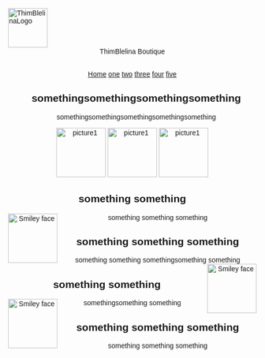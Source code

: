 <!DOCTYPE html>
<meta name="viewport" content="width=device-width, initial-scale=1.0">
<html>
<img src="Logo.jpg" alt="ThimBlelinaLogo" width="80" height="80">
<head>
<center>ThimBlelina Boutique</title>
<style>
.footer {
    position: fixed;
    left: 0;
    bottom: 0;
    width: 100%;
    background-color: c0c0c0;
    color: black;
    text-align: center;
}
</style>
<head>
  <br>
  <br/>
<meta name="viewport" content="width=device-width, initial-scale=1">
<style>
body {
  margin: 0;
  font-family: Arial, Helvetica, sans-serif;
}

.topnav {
  overflow: hidden;
  background-color: #333;
}

.topnav a {
  float: left;
  color: #f2f2f2;
  text-align: center;
  padding: 14px 16px;
  text-decoration: none;
  font-size: 17px;
}

.topnav a:hover {
  background-color: #ddd;
  color: black;
}

.topnav a.active {
  background-color: #4CAF50;
  color: white;
}
</style>
</head>
<body>

<div class="topnav">
  <a class="active" href="#home">Home</a>
  <a href="#one">one</a>
  <a href="#two">two</a>
  <a href="#three">three</a>
  <a href="#four">four</a>
  <a href="#five">five</a>
</div>

<div style="padding-left:16px">

  <h2>somethingsomethingsomethingsomething</h2>
  <p>somethingsomethingsomethingsomethingsomething</p>
</div>
<img src="picture1.jpg" alt="picture1" width="100" height="100">


<img src="picture2.jpg" alt="picture1" width="100" height="100">
<img src="picture3.JPG" alt="picture1" width="100" height="100">
<h2>something something</h2>
<p>something something something<img src="picture1.jpg" alt="Smiley face" width="100" height="100" align="left"></p>

<h2>something something something</h2>
<p>something something somethingsomething something<img src="picture2.jpg" alt="Smiley face" width="100" height="100" align="right"></p>

<h2>something something</h2>
<p>somethingsomething something<img src="picture3.JPG" alt="Smiley face" width="100" height="100" align="left"></p>



  <h2>something something something</h2>
  <p>something something something</p>


</body>
</html>
